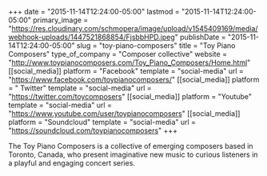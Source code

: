 +++
date = "2015-11-14T12:24:00-05:00"
lastmod = "2015-11-14T12:24:00-05:00"
primary_image = "https://res.cloudinary.com/schmopera/image/upload/v1545409169/media/webhook-uploads/1447521868854/FjsbbHPD.jpeg"
publishDate = "2015-11-14T12:24:00-05:00"
slug = "toy-piano-composers"
title = "Toy Piano Composers"
type_of_company = "Composer collective"
website = "http://www.toypianocomposers.com/Toy_Piano_Composers/Home.html"
[[social_media]]
platform = "Facebook"
template = "social-media"
url = "https://www.facebook.com/toypianocomposers/"
[[social_media]]
platform = " Twitter"
template = "social-media"
url = "https://twitter.com/toycomposers"
[[social_media]]
platform = "Youtube"
template = "social-media"
url = "https://www.youtube.com/user/toypianocomposers"
[[social_media]]
platform = "Soundcloud"
template = "social-media"
url = "https://soundcloud.com/toypianocomposers"
+++

The Toy Piano Composers is a collective of emerging composers based in Toronto, Canada, who present imaginative new music to curious listeners in a playful and engaging concert series.
